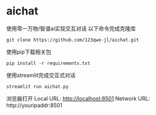 # aichat
使用零一万物/智谱ai实现交互对话
以下命令完成克隆库
```
git clone https://github.com/123qwe-jl/aichat.git
```
使用pip下载相关包
```
pip install -r requirements.txt
```
使用streamlit完成交互式对话
```
streamlit run aichat.py
```
浏览器打开
  Local URL: [http://localhost:8501](http://localhost:8501)
  Network URL: http://youripaddr:8501
